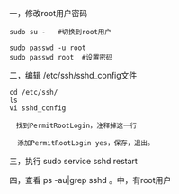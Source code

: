 一，修改root用户密码

```
sudo su -   #切换到root用户
 
sudo passwd -u root
sudo passwd root  #设置密码
```

二，编辑 /etc/ssh/sshd_config文件

```
cd /etc/ssh/
ls
vi sshd_config

　找到PermitRootLogin，注释掉这一行

  添加PermitRootLogin yes，保存，退出。
```


三，执行 sudo service sshd restart 

四，查看 ps -au|grep sshd 。中，有root用户